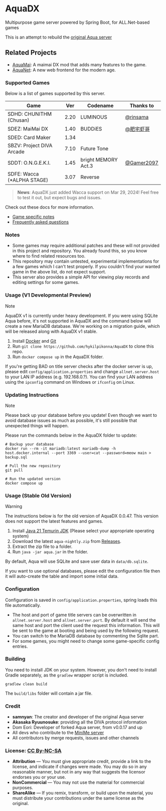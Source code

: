 # AquaDX

Multipurpose game server powered by Spring Boot, for ALL.Net-based games

This is an attempt to rebuild the [original Aqua server](https://dev.s-ul.net/NeumPhis/aqua)

## Related Projects

* [AquaMai](./AquaMai): A maimai DX mod that adds many features to the game.
* [AquaNet](./AquaNet): A new web frontend for the modern age.

### Supported Games

Below is a list of games supported by this server. 

| Game                       | Ver  | Codename      | Thanks to                                  |
|----------------------------|------|---------------|--------------------------------------------|
| SDHD: CHUNITHM (Chusan)    | 2.20 | LUMINOUS      | [@rinsama](https://github.com/mxihan)      |
| SDEZ: MaiMai DX            | 1.40 | BUDDiES       | [@肥宅虾哥](https://github.com/FeiZhaixiage)   |
| SDED: Card Maker           | 1.34 |               |                                            |
| SBZV: Project DIVA Arcade  | 7.10 | Future Tone   |                                            |
| SDDT: O.N.G.E.K.I.         | 1.45 | bright MEMORY Act.3 | [@Gamer2097](https://github.com/Gamer2097) |
| SDFE: Wacca (*ALPHA STAGE) | 3.07 | Reverse       |                                            |

> **News**: AquaDX just added Wacca support on Mar 29, 2024! Feel free to test it out, but expect bugs and issues.

Check out these docs for more information.
* [Game specific notes](docs/game_specific_notes.md)
* [Frequently asked questions](docs/frequently_asked_questions.md)

### Notes
* Some games may require additional patches and these will not provided in this project and repository. You already found this, so you know where to find related resources too.
* This repository may contain untested, experimental implementations for a few games which I can't test properly. If you couldn't find your wanted game in the above list, do not expect support.
* This server also provides a simple API for viewing play records and editing settings for some games.

### Usage (V1 Developmental Preview)

> [!NOTE]
> AquaDX v1 is currently under heavy development.
> If you were using SQLite Aqua before, it's not supported in AquaDX and the command below will create a new MariaDB database.
> We're working on a migration guide, which will be released along with AquaDX v1 stable.

1. Install [Docker](https://www.docker.com/get-started/) and [Git](https://git-scm.com/downloads)
2. Run `git clone https://github.com/hykilpikonna/AquaDX` to clone this repo.
3. Run `docker compose up` in the AquaDX folder.

If you're getting BAD on title server checks after the docker server is up, please edit `config/application.properties` 
and change `allnet.server.host` to your LAN IP address (e.g. 192.168.0.?). You can find your LAN address using the `ipconfig` command on Windows or `ifconfig` on Linux. 

### Updating Instructions

> [!NOTE]
> Please back up your database before you update! Even though we want to avoid database issues as much as possible, it's still possible that unexpected things will happen.

Please run the commands below in the AquaDX folder to update:

```
# Backup your database
docker run --rm -it mariadb:latest mariadb-dump -h host.docker.internal --port 3369 --user=cat --password=meow main > backup.sql

# Pull the new repository
git pull

# Run the updated version
docker compose up
```

### Usage (Stable Old Version)

> [!WARNING]
> The instructions below is for the old version of AquaDX 0.0.47. This version does not support the latest features and games.

1. Install [Java 21 Temurin JDK](https://adoptium.net/temurin/releases/?version=21) (Please select your appropriate operating system)
2. Download the latest `aqua-nightly.zip` from [Releases](https://github.com/hykilpikonna/AquaDX/releases).
3. Extract the zip file to a folder.
4. Run `java -jar aqua.jar` in the folder.

By default, Aqua will use SQLite and save user data in `data/db.sqlite`.

If you want to use optional databases, please edit the configuration file then it will auto-create the table and import some initial data.

### Configuration
Configuration is saved in `config/application.properties`, spring loads this file automatically.

* The host and port of game title servers can be overwritten in `allnet.server.host` and `allnet.server.port`. By default it will send the same host and port the client used the request this information.
This will be sent to the game at booting and being used by the following request.
* You can switch to the MariaDB database by commenting the Sqlite part.
* For some games, you might need to change some game-specific config entries.

### Building
You need to install JDK on your system. However, you don't need to install Gradle separately, as the `gradlew` wrapper script is included.
```
gradlew clean build
```
The `build/libs` folder will contain a jar file.

### Credit
* **samnyan**: The creator and developer of the original Aqua server
* **Akasaka Ryuunosuke**: providing all the DIVA protocol information
* Dom Eori: Developer of forked Aqua server, from v0.0.17 and up
* All devs who contribute to the [MiniMe server](https://dev.s-ul.net/djhackers/minime)
* All contributors by merge requests, issues and other channels

### License: [CC By-NC-SA](https://creativecommons.org/licenses/by-nc-sa/4.0/deed.en)

* **Attribution** — You must give appropriate credit, provide a link to the license, and indicate if changes were made. You may do so in any reasonable manner, but not in any way that suggests the licensor endorses you or your use.
* **NonCommercial** — You may not use the material for commercial purposes.
* **ShareAlike** — If you remix, transform, or build upon the material, you must distribute your contributions under the same license as the original.
